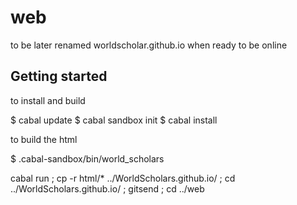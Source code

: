 # web
to be later renamed worldscholar.github.io when ready to be online

## Getting started

to install and build

$ cabal update
$ cabal sandbox init
$ cabal install

to build the html

$ .cabal-sandbox/bin/world_scholars 

cabal run ; cp -r html/* ../WorldScholars.github.io/ ; cd ../WorldScholars.github.io/ ; gitsend ; cd ../web
